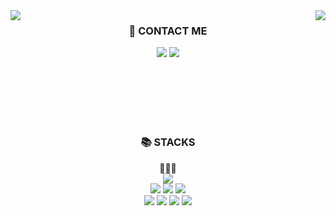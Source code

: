 
<!--
**smnnnn/smnnnn** is a ✨ _special_ ✨ repository because its `README.md` (this file) appears on your GitHub profile.

Here are some ideas to get you started:

- 🔭 I’m currently working on ...
- 🌱 I’m currently learning ...
- 👯 I’m looking to collaborate on ...
- 🤔 I’m looking for help with ...
- 💬 Ask me about ...
- 📫 How to reach me: ...
- 😄 Pronouns: ...
- ⚡ Fun fact: ...
-->


  <img align="left" src="https://github-readme-stats.vercel.app/api/top-langs/?username=smnnnn&theme=dracula&exclude_repo=Computer-Science-Engineering&layout=compact&langs_count=10"/>  
  <img align="right" src="https://github-readme-stats.vercel.app/api?username=smnnnn&count_private=true&theme=nightowl"/> 


<div align=center><h3>💁 CONTACT ME</h3></div>
<div align=center> 
  <a href="https://code-no-515.tistory.com" target="_blank"><img src="https://img.shields.io/badge/Blog-DD0B78?style=flat-square&logo=GitHub%20Sponsors&logoColor=white"/></a>
  <a href="mailto:hummingbirdzzzzz@gmail.com" target="_blank"><img src="https://img.shields.io/badge/hummingbirdzzzzz@gmail.com-331B3F?style=flat-square&logo=Gmail&logoColor=white"/></a>
</div>

<br><br><br><br><br>
<div align=center><h3>📚 STACKS</h3></div>

<div align=left>
  <div align=center>
    🌱🌱🌱
    <br>
    <img src="https://img.shields.io/badge/springBoot-6DB33F?style=flat-square&logo=springBoot&logoColor=white"> 
    <br>
    <img src="https://img.shields.io/badge/oracle-F80000?style=flat-square&logo=oracle&logoColor=white"> 
    <img src="https://img.shields.io/badge/thymeleaf-005F0F?style=flat-square&logo=thymeleaf&logoColor=white"> 
    <img src="https://img.shields.io/badge/jquery-0769AD?style=flat-square&logo=jquery&logoColor=white">
    <br>
    <img src="https://img.shields.io/badge/java-007396?style=flat-square&logo=java&logoColor=white"> 
    <img src="https://img.shields.io/badge/html5-E34F26?style=flat-square&logo=html5&logoColor=white"> 
    <img src="https://img.shields.io/badge/css-1572B6?style=flat-square&logo=css3&logoColor=white"> 
    <img src="https://img.shields.io/badge/javascript-F7DF1E?style=flat-square&logo=javascript&logoColor=black"> 
  </div>
  <br>
</div>
<br>
